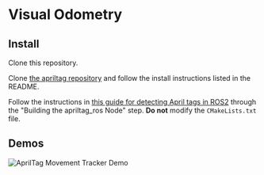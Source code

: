 # Visual Odometry
## Install
Clone this repository.

Clone [the apriltag repository](https://github.com/AprilRobotics/apriltag) and follow the install instructions listed in the README.

Follow the instructions in [this guide for detecting April tags in ROS2](https://nxp.gitbook.io/8mmnavq/navq-developer-guide/software-support/installing-ros2-foxy/detecting-apriltags-with-ros2) through the "Building the apriltag_ros Node" step. **Do not** modify the `CMakeLists.txt` file.

## Demos
![AprilTag Movement Tracker Demo](media/tag_movement_tracking_demo_3.gif)